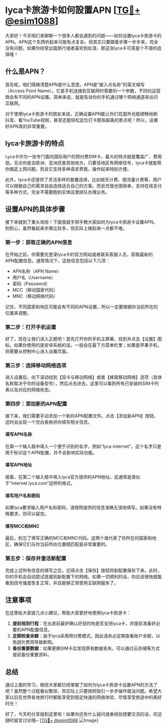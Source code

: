 # lyca卡旅游卡如何設置APN [[TG💪+ @esim1088](https://t.me/s/esim1088)]

大家好！今天咱们来聊聊一个很多人都会遇到的问题——如何设置lyca卡旅游卡的APN。APN这个东西听起来可能有点复杂，但其实只要跟着步骤一步步来，完全没有问题。如果你经常出国旅行或者喜欢到处浪，那这张lyca卡可真是个不错的选择哦！

## 什么是APN？

首先呢，咱们得搞清楚APN是什么意思。APN是“接入点名称”的英文缩写（Access Point Name）。它是手机连接到互联网时需要的一个参数，不同的运营商会有不同的APN设置。简单来说，就是告诉你的手机通过哪个网络通道来访问互联网。

对于使用lyca卡旅游卡的朋友来说，正确设置APN能让你们在国外也能顺畅地刷抖音、看YouTube视频，甚至还能轻松定位打卡那些超美的景点呢！所以，设置好APN真的非常重要。

## lyca卡旅游卡的特点

Lyca卡作为一张专门面向国际用户的预付费SIM卡，最大的特点就是覆盖广、费用低。无论你是去欧洲、亚洲还是其他地方，只要该地区有网络信号，lyca卡就能帮你搞定上网问题。而且它支持多种语言界面，操作起来特别方便。

此外，lyca卡还提供了灵活多样的套餐选择，比如按天计费、按流量计费等，用户可以根据自己的需求自由选择适合自己的方案。而且充值也很简单，支持在线支付等多种方式，完全不需要跑到实体店里排队办理业务。

## 设置APN的具体步骤

接下来就到了重头戏啦！下面我就手把手教大家如何为lyca卡旅游卡设置APN。别担心，虽然看起来步骤比较多，但实际上做起来一点都不难。

### 第一步：获取正确的APN信息

在开始之前，你需要先登录lyca卡的官方网站或者联系客服人员，获取最新的APN配置信息。通常情况下，这些信息包括以下几项：

- APN名称（APN Name）
- 用户名（Username）
- 密码（Password）
- MCC（移动国家代码）
- MNC（移动网络代码）

记住，不同国家和地区可能会有不同的APN设置，所以一定要根据你当前所在的位置来调整。

### 第二步：打开手机设置

好了，现在让我们进入正题吧！首先打开你的手机主屏幕，找到并点击【设置】图标。如果你使用的是安卓系统的话，一般会在最下方菜单栏里；如果是苹果手机，则需要从控制中心进入设置页面。

### 第三步：选择移动网络选项

进入设置后，向下滚动找到【双卡与移动网络】或者【蜂窝移动网络】选项（具体名称取决于你的设备型号），然后点击进去。这里可以看到所有已安装的SIM卡列表以及对应的网络状态。

### 第四步：添加新的APN配置

接下来，我们需要手动添加一个新的APN配置文件。点击【添加新APN】按钮，这时会出现一个空白表格供你填写相关信息。

#### 填写APN名称
在第一个输入框中填入一个便于识别的名字，例如“lyca-internet”。这个名字只是用于标识这个APN配置，并不会影响实际功能。

#### 填写APN地址
接着，在第二个输入框中填入lyca官方提供的APN地址。这通常是类似于“internet.lyca.com”这样的格式。

#### 填写用户名和密码
如果lyca要求输入用户名和密码，请按照提供的信息准确无误地填写。如果没有特殊要求，则可以留空。

#### 填写MCC和MNC
最后，别忘了填写正确的MCC和MNC代码。这两个值代表了你所在的国家和地区，确保它们与你当前所处位置相匹配是非常重要的。

### 第五步：保存并激活新配置

完成上述所有信息的填写之后，记得点击【保存】按钮将新配置保存下来。此时，你的手机会自动尝试连接到新配置下的网络。如果一切顺利的话，你应该很快就能看到信号强度恢复正常，并且能够正常使用互联网服务了。

## 注意事项

在这里给大家提几点小建议，帮助大家更好地使用lyca卡旅游卡：

1. **提前规划行程**：在出发前最好确认好目的地是否支持lyca卡，并提前准备好必要的APN配置信息。
2. **定期检查余额**：由于lyca采用预付费模式，因此请务必定期查看账户余额，以免因欠费而导致断网。
3. **备份重要数据**：如果更换SIM卡后发现原有数据丢失，可以通过云存储等方式提前备份重要资料。

## 总结

通过上面的学习，相信大家都已经掌握了如何为lyca卡旅游卡设置APN的方法了吧？虽然整个过程看似繁琐，但实际上只要按照指引一步步操作就没问题。希望大家以后在世界各地旅行时都能享受到稳定快速的网络体验，尽情享受旅途中的美好时光！

好了，今天的分享就到这里啦！如果你还有什么疑问或者经验想要交流的话，欢迎随时留言讨论哦~ [[TG💪+ @esim1088](https://t.me/s/esim1088) ![Image](https://i.postimg.cc/4NQfJmqS/Snipaste-2025-05-13-00-14-12.png)]